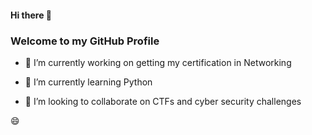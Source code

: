 #### Hi there 👋


### Welcome to my GitHub Profile 



- 🔭 I’m currently working on getting my certification in Networking

- 🌱 I’m currently learning Python

- 👯 I’m looking to collaborate on CTFs and cyber security challenges

😄



